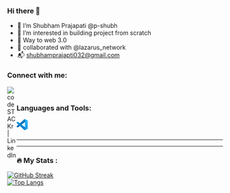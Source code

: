 ### Hi there 👋
- 🌊 I’m Shubham Prajapati @p-shubh
- 👀 I’m interested in building project from scratch
- 🌱 Way to web 3.0
- 💞 collaborated with @lazarus_network 
- 📬 shubhamprajapti032@gmail.com

### Connect with me:
<!-- 
[<img align="left" alt="codeSTACKr.com" width="22px" src="https://raw.githubusercontent.com/iconic/open-iconic/master/svg/globe.svg" />][website]
[<img align="left" alt="codeSTACKr | Twitter" width="22px" src="https://cdn.jsdelivr.net/npm/simple-icons@v3/icons/twitter.svg" />][twitter] -->
[<img align="left" alt="codeSTACKr | LinkedIn" width="22px" src="https://cdn.jsdelivr.net/npm/simple-icons@v3/icons/linkedin.svg" />][linkedin]
<!-- [<img align="left" alt="codeSTACKr | Instagram" width="22px" src="https://cdn.jsdelivr.net/npm/simple-icons@v3/icons/instagram.svg" />][instagram]
 -->
<br />

### Languages and Tools:

<img align="left" alt="Visual Studio Code" width="26px" src="https://raw.githubusercontent.com/github/explore/80688e429a7d4ef2fca1e82350fe8e3517d3494d/topics/visual-studio-code/visual-studio-code.png" />
<!-- <img align="left" alt="HTML5" width="26px" src="https://raw.githubusercontent.com/github/explore/80688e429a7d4ef2fca1e82350fe8e3517d3494d/topics/html/html.png" />
<img align="left" alt="CSS3" width="26px" src="https://raw.githubusercontent.com/github/explore/80688e429a7d4ef2fca1e82350fe8e3517d3494d/topics/css/css.png" />
<img align="left" alt="Sass" width="26px" src="https://raw.githubusercontent.com/github/explore/80688e429a7d4ef2fca1e82350fe8e3517d3494d/topics/sass/sass.png" />
<img align="left" alt="JavaScript" width="26px" src="https://raw.githubusercontent.com/github/explore/80688e429a7d4ef2fca1e82350fe8e3517d3494d/topics/javascript/javascript.png" />
<img align="left" alt="GitHub" width="26px" src="https://raw.githubusercontent.com/github/explore/78df643247d429f6cc873026c0622819ad797942/topics/github/github.png" />
<img align="left" alt="Kotlin" width="26px" src="https://raw.githubusercontent.com/github/explore/80688e429a7d4ef2fca1e82350fe8e3517d3494d/topics/kotlin/kotlin.png" />
<img align="left" alt="ReactJs" width ="40px" src ="https://upload.wikimedia.org/wikipedia/commons/a/a7/React-icon.svg" /> -->

<br />
<br />

---



<!-- [website]: http://shrutibansal.me
[twitter]: https://twitter.com/ -->
<!-- [instagram]: https://instagram.com/sketch.sb -->
[linkedin]: https://www.linkedin.com/in/shubham-prajapati-5aa33117a/

---

### :fire: My Stats :

[![GitHub Streak](http://github-readme-streak-stats.herokuapp.com?user=p-shubh&theme=blue-green&date_format=j%20M%5B%20Y%5D&mode=weekly)](https://git.io/streak-stats)
<br />
    [![Top Langs](https://github-readme-stats.vercel.app/api/top-langs/?username=p-shubh&layout=compact&theme=vision-friendly-dark)](https://github.com/anuraghazra/github-readme-stats)
<!--
**p-shubh/p-shubh** is a ✨ _special_ ✨ repository because its `README.md` (this file) appears on your GitHub profile.

Here are some ideas to get you started:

- 🔭 I’m currently working on ...
- 🌱 I’m currently learning ...
- 👯 I’m looking to collaborate on ...
- 🤔 I’m looking for help with ...
- 💬 Ask me about ...
- 📫 How to reach me: ...
- 😄 Pronouns: ...
- ⚡ Fun fact: ...
-->
